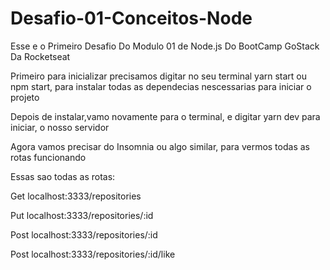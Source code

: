 # Desafio-01-Conceitos-Node
Esse e o Primeiro Desafio Do Modulo 01 de Node.js Do BootCamp GoStack Da Rocketseat

Primeiro para inicializar precisamos digitar no seu terminal yarn start ou npm start,
para instalar todas as dependecias nescessarias para iniciar o projeto

Depois de instalar,vamo novamente para o terminal,
e digitar yarn dev para iniciar, o nosso servidor

Agora vamos precisar do Insomnia ou algo similar,
para vermos todas as rotas funcionando

Essas sao todas as rotas:

Get localhost:3333/repositories

Put localhost:3333/repositories/:id

Post localhost:3333/repositories/:id

Post localhost:3333/repositories/:id/like
